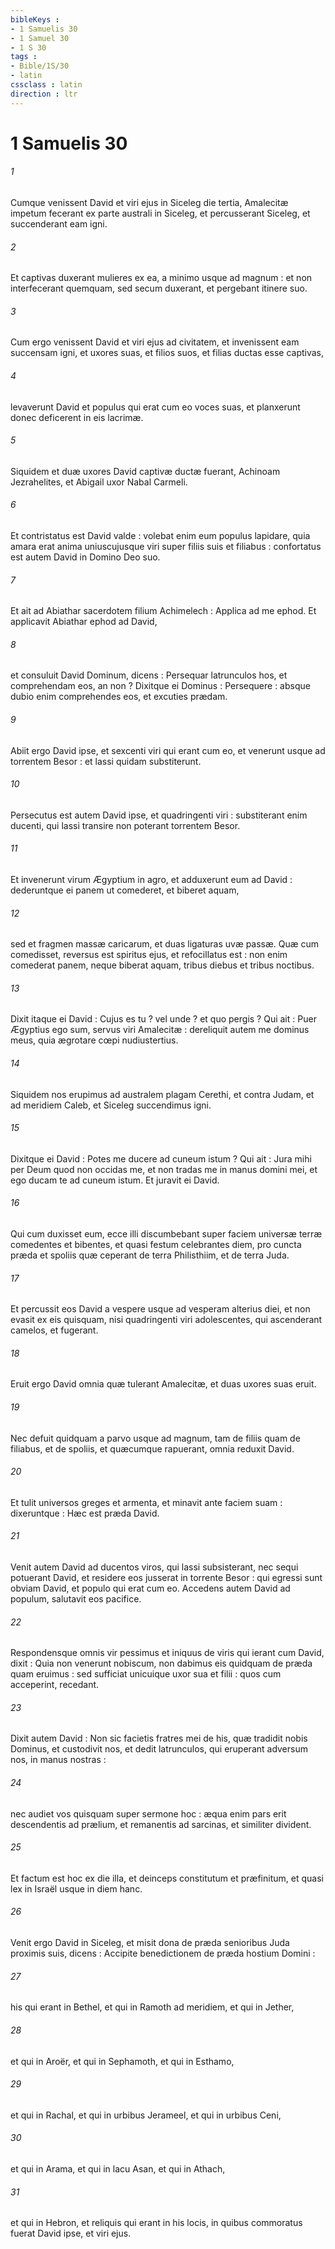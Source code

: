 ```yaml
---
bibleKeys : 
- 1 Samuelis 30
- 1 Samuel 30
- 1 S 30
tags : 
- Bible/1S/30
- latin
cssclass : latin
direction : ltr
---
```


# 1 Samuelis 30

###### 1
Cumque venissent David et viri ejus in Siceleg die tertia, Amalecitæ impetum fecerant ex parte australi in Siceleg, et percusserant Siceleg, et succenderant eam igni.
###### 2
Et captivas duxerant mulieres ex ea, a minimo usque ad magnum : et non interfecerant quemquam, sed secum duxerant, et pergebant itinere suo.
###### 3
Cum ergo venissent David et viri ejus ad civitatem, et invenissent eam succensam igni, et uxores suas, et filios suos, et filias ductas esse captivas,
###### 4
levaverunt David et populus qui erat cum eo voces suas, et planxerunt donec deficerent in eis lacrimæ.
###### 5
Siquidem et duæ uxores David captivæ ductæ fuerant, Achinoam Jezrahelites, et Abigail uxor Nabal Carmeli.
###### 6
Et contristatus est David valde : volebat enim eum populus lapidare, quia amara erat anima uniuscujusque viri super filiis suis et filiabus : confortatus est autem David in Domino Deo suo.
###### 7
Et ait ad Abiathar sacerdotem filium Achimelech : Applica ad me ephod. Et applicavit Abiathar ephod ad David,
###### 8
et consuluit David Dominum, dicens : Persequar latrunculos hos, et comprehendam eos, an non ? Dixitque ei Dominus : Persequere : absque dubio enim comprehendes eos, et excuties prædam.
###### 9
Abiit ergo David ipse, et sexcenti viri qui erant cum eo, et venerunt usque ad torrentem Besor : et lassi quidam substiterunt.
###### 10
Persecutus est autem David ipse, et quadringenti viri : substiterant enim ducenti, qui lassi transire non poterant torrentem Besor.
###### 11
Et invenerunt virum Ægyptium in agro, et adduxerunt eum ad David : dederuntque ei panem ut comederet, et biberet aquam,
###### 12
sed et fragmen massæ caricarum, et duas ligaturas uvæ passæ. Quæ cum comedisset, reversus est spiritus ejus, et refocillatus est : non enim comederat panem, neque biberat aquam, tribus diebus et tribus noctibus.
###### 13
Dixit itaque ei David : Cujus es tu ? vel unde ? et quo pergis ? Qui ait : Puer Ægyptius ego sum, servus viri Amalecitæ : dereliquit autem me dominus meus, quia ægrotare cœpi nudiustertius.
###### 14
Siquidem nos erupimus ad australem plagam Cerethi, et contra Judam, et ad meridiem Caleb, et Siceleg succendimus igni.
###### 15
Dixitque ei David : Potes me ducere ad cuneum istum ? Qui ait : Jura mihi per Deum quod non occidas me, et non tradas me in manus domini mei, et ego ducam te ad cuneum istum. Et juravit ei David.
###### 16
Qui cum duxisset eum, ecce illi discumbebant super faciem universæ terræ comedentes et bibentes, et quasi festum celebrantes diem, pro cuncta præda et spoliis quæ ceperant de terra Philisthiim, et de terra Juda.
###### 17
Et percussit eos David a vespere usque ad vesperam alterius diei, et non evasit ex eis quisquam, nisi quadringenti viri adolescentes, qui ascenderant camelos, et fugerant.
###### 18
Eruit ergo David omnia quæ tulerant Amalecitæ, et duas uxores suas eruit.
###### 19
Nec defuit quidquam a parvo usque ad magnum, tam de filiis quam de filiabus, et de spoliis, et quæcumque rapuerant, omnia reduxit David.
###### 20
Et tulit universos greges et armenta, et minavit ante faciem suam : dixeruntque : Hæc est præda David.
###### 21
Venit autem David ad ducentos viros, qui lassi subsisterant, nec sequi potuerant David, et residere eos jusserat in torrente Besor : qui egressi sunt obviam David, et populo qui erat cum eo. Accedens autem David ad populum, salutavit eos pacifice.
###### 22
Respondensque omnis vir pessimus et iniquus de viris qui ierant cum David, dixit : Quia non venerunt nobiscum, non dabimus eis quidquam de præda quam eruimus : sed sufficiat unicuique uxor sua et filii : quos cum acceperint, recedant.
###### 23
Dixit autem David : Non sic facietis fratres mei de his, quæ tradidit nobis Dominus, et custodivit nos, et dedit latrunculos, qui eruperant adversum nos, in manus nostras :
###### 24
nec audiet vos quisquam super sermone hoc : æqua enim pars erit descendentis ad prælium, et remanentis ad sarcinas, et similiter divident.
###### 25
Et factum est hoc ex die illa, et deinceps constitutum et præfinitum, et quasi lex in Israël usque in diem hanc.
###### 26
Venit ergo David in Siceleg, et misit dona de præda senioribus Juda proximis suis, dicens : Accipite benedictionem de præda hostium Domini :
###### 27
his qui erant in Bethel, et qui in Ramoth ad meridiem, et qui in Jether,
###### 28
et qui in Aroër, et qui in Sephamoth, et qui in Esthamo,
###### 29
et qui in Rachal, et qui in urbibus Jerameel, et qui in urbibus Ceni,
###### 30
et qui in Arama, et qui in lacu Asan, et qui in Athach,
###### 31
et qui in Hebron, et reliquis qui erant in his locis, in quibus commoratus fuerat David ipse, et viri ejus.
